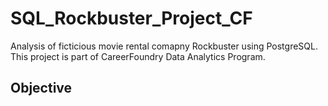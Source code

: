 # SQL_Rockbuster_Project_CF
Analysis of ficticious movie rental comapny Rockbuster using PostgreSQL. This project is part of CareerFoundry Data Analytics Program.

## Objective
